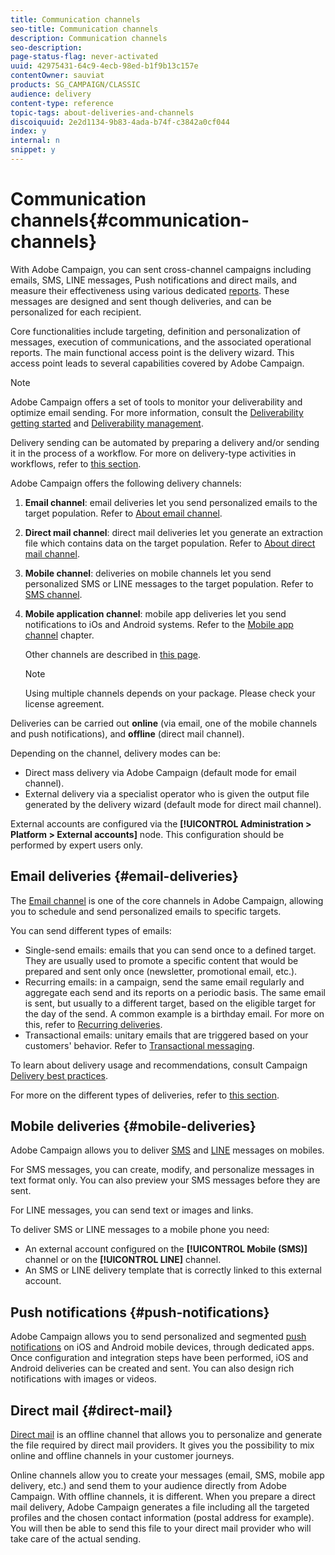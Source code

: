 ```yaml
---
title: Communication channels
seo-title: Communication channels
description: Communication channels
seo-description: 
page-status-flag: never-activated
uuid: 42975431-64c9-4ecb-98ed-b1f9b13c157e
contentOwner: sauviat
products: SG_CAMPAIGN/CLASSIC
audience: delivery
content-type: reference
topic-tags: about-deliveries-and-channels
discoiquuid: 2e2d1134-9b83-4ada-b74f-c3842a0cf044
index: y
internal: n
snippet: y
---
```


# Communication channels{#communication-channels}

With Adobe Campaign, you can sent cross-channel campaigns including emails, SMS, LINE messages, Push notifications and direct mails, and measure their effectiveness using various dedicated [reports](../../reporting/using/reports-on-deliveries.md#accessing-existing-reports). These messages are designed and sent though deliveries, and can be personalized for each recipient.

Core functionalities include targeting, definition and personalization of messages, execution of communications, and the associated operational reports. The main functional access point is the delivery wizard. This access point leads to several capabilities covered by Adobe Campaign.

>[!NOTE]
>
>Adobe Campaign offers a set of tools to monitor your deliverability and optimize email sending. For more information, consult the [Deliverability getting started](https://docs.campaign.adobe.com/doc/AC/getting_started/EN/deliverability.html) and [Deliverability management](../../delivery/using/about-deliverability.md).

Delivery sending can be automated by preparing a delivery and/or sending it in the process of a workflow. For more on delivery-type activities in workflows, refer to [this section](../../workflow/using/about-action-activities.md).

Adobe Campaign offers the following delivery channels:

1. **Email channel**: email deliveries let you send personalized emails to the target population. Refer to [About email channel](../../delivery/using/about-email-channel.md).
1. **Direct mail channel**: direct mail deliveries let you generate an extraction file which contains data on the target population. Refer to [About direct mail channel](../../delivery/using/about-direct-mail-channel.md).
1. **Mobile channel**: deliveries on mobile channels let you send personalized SMS or LINE messages to the target population. Refer to [SMS channel](../../delivery/using/sms-channel.md).
1. **Mobile application channel**: mobile app deliveries let you send notifications to iOs and Android systems. Refer to the [Mobile app channel](../../delivery/using/about-mobile-app-channel.md) chapter.

   Other channels are described in [this page](../../delivery/using/other-channels.md).

   >[!NOTE]
   >
   >Using multiple channels depends on your package. Please check your license agreement.

Deliveries can be carried out **online** (via email, one of the mobile channels and push notifications), and **offline** (direct mail channel).

Depending on the channel, delivery modes can be:

* Direct mass delivery via Adobe Campaign (default mode for email channel).
* External delivery via a specialist operator who is given the output file generated by the delivery wizard (default mode for direct mail channel).

External accounts are configured via the **[!UICONTROL Administration > Platform > External accounts]** node. This configuration should be performed by expert users only.

## Email deliveries {#email-deliveries}

The [Email channel](../../delivery/using/about-email-channel.md) is one of the core channels in Adobe Campaign, allowing you to schedule and send personalized emails to specific targets.

You can send different types of emails:

* Single-send emails: emails that you can send once to a defined target. They are usually used to promote a specific content that would be prepared and sent only once (newsletter, promotional email, etc.).
* Recurring emails: in a campaign, send the same email regularly and aggregate each send and its reports on a periodic basis. The same email is sent, but usually to a different target, based on the eligible target for the day of the send. A common example is a birthday email. For more on this, refer to [Recurring deliveries](../../workflow/using/recurring-delivery.md).
* Transactional emails: unitary emails that are triggered based on your customers' behavior. Refer to [Transactional messaging](../../message-center/using/about-transactional-messaging.md).

To learn about delivery usage and recommendations, consult Campaign [Delivery best practices](https://docs.campaign.adobe.com/doc/AC/getting_started/EN/deliveryBestPractices.html).

For more on the different types of deliveries, refer to [this section](../../delivery/using/types-of-deliveries.md).

## Mobile deliveries {#mobile-deliveries}

Adobe Campaign allows you to deliver [SMS](../../delivery/using/sms-channel.md) and [LINE](../../delivery/using/line-channel.md) messages on mobiles.

For SMS messages, you can create, modify, and personalize messages in text format only. You can also preview your SMS messages before they are sent.

For LINE messages, you can send text or images and links.

To deliver SMS or LINE messages to a mobile phone you need:

* An external account configured on the **[!UICONTROL Mobile (SMS)]** channel or on the **[!UICONTROL LINE]** channel. 
* An SMS or LINE delivery template that is correctly linked to this external account.

## Push notifications {#push-notifications}

Adobe Campaign allows you to send personalized and segmented [push notifications](../../delivery/using/about-mobile-app-channel.md) on iOS and Android mobile devices, through dedicated apps. Once configuration and integration steps have been performed, iOS and Android deliveries can be created and sent. You can also design rich notifications with images or videos.

## Direct mail {#direct-mail}

[Direct mail](../../delivery/using/about-direct-mail-channel.md) is an offline channel that allows you to personalize and generate the file required by direct mail providers. It gives you the possibility to mix online and offline channels in your customer journeys.

Online channels allow you to create your messages (email, SMS, mobile app delivery, etc.) and send them to your audience directly from Adobe Campaign. With offline channels, it is different. When you prepare a direct mail delivery, Adobe Campaign generates a file including all the targeted profiles and the chosen contact information (postal address for example). You will then be able to send this file to your direct mail provider who will take care of the actual sending.
